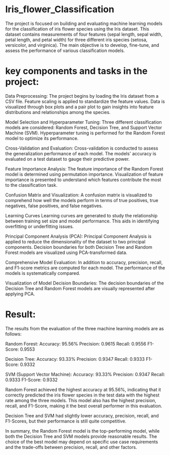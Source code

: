 # Iris_flower_Classification
The project is focused on building and evaluating machine learning models for the classification of iris flower species using the Iris dataset. This dataset contains measurements of four features (sepal length, sepal width, petal length, and petal width) for three different iris species (setosa, versicolor, and virginica). The main objective is to develop, fine-tune, and assess the performance of various classification models.

# key components and tasks in the project:

Data Preprocessing:
The project begins by loading the Iris dataset from a CSV file.
Feature scaling is applied to standardize the feature values.
Data is visualized through box plots and a pair plot to gain insights into feature distributions and relationships among the species.

Model Selection and Hyperparameter Tuning:
Three different classification models are considered: Random Forest, Decision Tree, and Support Vector Machine (SVM).
Hyperparameter tuning is performed for the Random Forest model to optimize its performance.

Cross-Validation and Evaluation:
Cross-validation is conducted to assess the generalization performance of each model.
The models' accuracy is evaluated on a test dataset to gauge their predictive power.

Feature Importance Analysis:
The feature importance of the Random Forest model is determined using permutation importance.
Visualization of feature importance is presented to understand which features contribute the most to the classification task.

Confusion Matrix and Visualization:
A confusion matrix is visualized to comprehend how well the models perform in terms of true positives, true negatives, false positives, and false negatives.

Learning Curves
Learning curves are generated to study the relationship between training set size and model performance. This aids in identifying overfitting or underfitting issues.

Principal Component Analysis (PCA):
Principal Component Analysis is applied to reduce the dimensionality of the dataset to two principal components.
Decision boundaries for both Decision Tree and Random Forest models are visualized using PCA-transformed data.

Comprehensive Model Evaluation:
In addition to accuracy, precision, recall, and F1-score metrics are computed for each model.
The performance of the models is systematically compared.

Visualization of Model Decision Boundaries:
The decision boundaries of the Decision Tree and Random Forest models are visually represented after applying PCA.

# Result: 

The results from the evaluation of the three machine learning models are as follows:

Random Forest:
Accuracy: 95.56%
Precision: 0.9615
Recall: 0.9556
F1-Score: 0.9553

Decision Tree:
Accuracy: 93.33%
Precision: 0.9347
Recall: 0.9333
F1-Score: 0.9332

SVM (Support Vector Machine):
Accuracy: 93.33%
Precision: 0.9347
Recall: 0.9333
F1-Score: 0.9332

Random Forest achieved the highest accuracy at 95.56%, indicating that it correctly predicted the iris flower species in the test data with the highest rate among the three models. This model also has the highest precision, recall, and F1-Score, making it the best overall performer in this evaluation.

Decision Tree and SVM had slightly lower accuracy, precision, recall, and F1-Scores, but their performance is still quite competitive.

In summary, the Random Forest model is the top-performing model, while both the Decision Tree and SVM models provide reasonable results. The choice of the best model may depend on specific use case requirements and the trade-offs between precision, recall, and other factors.







